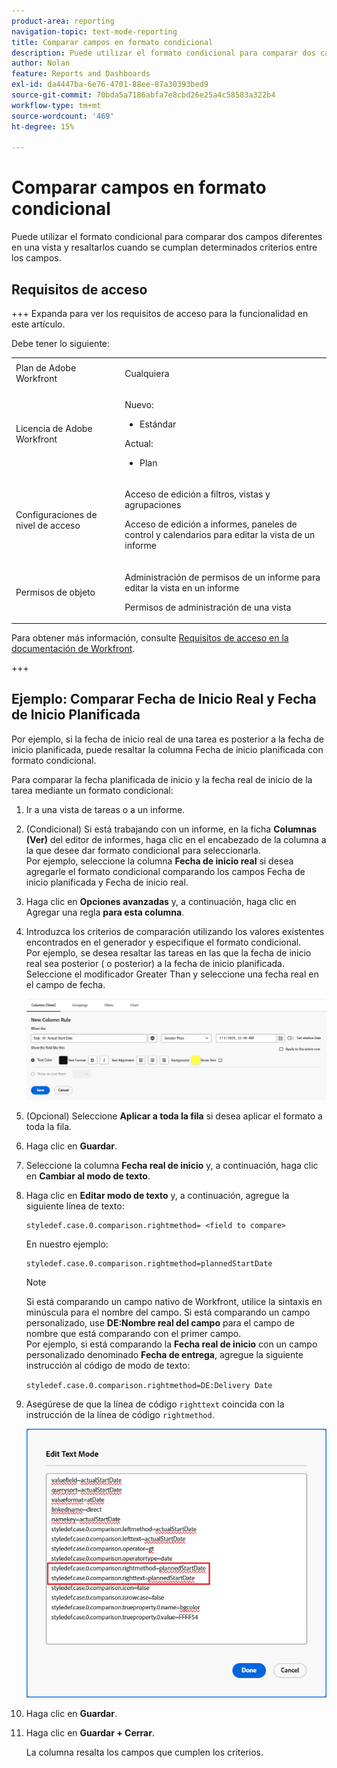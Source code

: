 ```yaml
---
product-area: reporting
navigation-topic: text-mode-reporting
title: Comparar campos en formato condicional
description: Puede utilizar el formato condicional para comparar dos campos diferentes en una vista y resaltarlos cuando se cumplan determinados criterios entre los campos.
author: Nolan
feature: Reports and Dashboards
exl-id: da4447ba-6e76-4701-88ee-87a30393bed9
source-git-commit: 70bda5a7186abfa7e8cbd26e25a4c58583a322b4
workflow-type: tm+mt
source-wordcount: '469'
ht-degree: 15%

---
```


# Comparar campos en formato condicional

<!-- Audited: 1/2025 -->

Puede utilizar el formato condicional para comparar dos campos diferentes en una vista y resaltarlos cuando se cumplan determinados criterios entre los campos.

## Requisitos de acceso

+++ Expanda para ver los requisitos de acceso para la funcionalidad en este artículo.

Debe tener lo siguiente:

<table style="table-layout:auto"> 
 <col> 
 <col> 
 <tbody> 
  <tr> 
   <td role="rowheader">Plan de Adobe Workfront</td> 
   <td> <p>Cualquiera</p> </td> 
  </tr> 
  <tr> 
   <td role="rowheader">Licencia de Adobe Workfront</td> 
   <td> 
      <p>Nuevo:</p>
         <ul>
         <li><p>Estándar</p></li>
         </ul>
      <p>Actual:</p>
         <ul>
         <li><p>Plan</p></li>
         </ul>
   </td> 
  </tr> 
  <tr> 
   <td role="rowheader">Configuraciones de nivel de acceso</td> 
   <td> <p>Acceso de edición a filtros, vistas y agrupaciones</p> <p>Acceso de edición a informes, paneles de control y calendarios para editar la vista de un informe</p></td> 
  </tr> 
  <tr> 
   <td role="rowheader">Permisos de objeto</td> 
   <td> <p>Administración de permisos de un informe para editar la vista en un informe</p> <p>Permisos de administración de una vista</p></td> 
  </tr> 
 </tbody> 
</table>

Para obtener más información, consulte [Requisitos de acceso en la documentación de Workfront](/help/quicksilver/administration-and-setup/add-users/access-levels-and-object-permissions/access-level-requirements-in-documentation.md).

+++

## Ejemplo: Comparar Fecha de Inicio Real y Fecha de Inicio Planificada

Por ejemplo, si la fecha de inicio real de una tarea es posterior a la fecha de inicio planificada, puede resaltar la columna Fecha de inicio planificada con formato condicional.

Para comparar la fecha planificada de inicio y la fecha real de inicio de la tarea mediante un formato condicional:

1. Ir a una vista de tareas o a un informe.
1. (Condicional) Si está trabajando con un informe, en la ficha **Columnas (Ver)** del editor de informes, haga clic en el encabezado de la columna a la que desee dar formato condicional para seleccionarla.\
   Por ejemplo, seleccione la columna **Fecha de inicio real** si desea agregarle el formato condicional comparando los campos Fecha de inicio planificada y Fecha de inicio real.

1. Haga clic en **Opciones avanzadas** y, a continuación, haga clic en Agregar una regla **para esta columna**.

1. Introduzca los criterios de comparación utilizando los valores existentes encontrados en el generador y especifique el formato condicional.\
   Por ejemplo, se desea resaltar las tareas en las que la fecha de inicio real sea posterior ( o posterior) a la fecha de inicio planificada. Seleccione el modificador Greater Than y seleccione una fecha real en el campo de fecha.

   ![Formato condicional para la fecha real de inicio](assets/cond-format-1-350x84.png)

1. (Opcional) Seleccione **Aplicar a toda la fila** si desea aplicar el formato a toda la fila.
1. Haga clic en **Guardar**.

1. Seleccione la columna **Fecha real de inicio** y, a continuación, haga clic en **Cambiar al modo de texto**.

1. Haga clic en **Editar modo de texto** y, a continuación, agregue la siguiente línea de texto:

   ```
   styledef.case.0.comparison.rightmethod= <field to compare>
   ```

   En nuestro ejemplo:

   ```
   styledef.case.0.comparison.rightmethod=plannedStartDate
   ```

   >[!NOTE]
   >
   >Si está comparando un campo nativo de Workfront, utilice la sintaxis en minúscula para el nombre del campo. Si está comparando un campo personalizado, use **DE:Nombre real del campo** para el campo de nombre que está comparando con el primer campo.\
   >Por ejemplo, si está comparando la **Fecha real de inicio** con un campo personalizado denominado **Fecha de entrega**, agregue la siguiente instrucción al código de modo de texto:
   >
   >`styledef.case.0.comparison.rightmethod=DE:Delivery Date`

1. Asegúrese de que la línea de código `righttext` coincida con la instrucción de la línea de código `rightmethod`.

   ![Formato condicional](assets/cond-format-2-350x171.png)

1. Haga clic en **Guardar**.
1. Haga clic en **Guardar + Cerrar**.

   La columna resalta los campos que cumplen los criterios.
